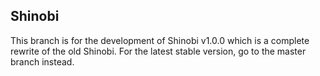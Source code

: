## Shinobi

This branch is for the development of Shinobi v1.0.0 which is a complete rewrite of the old Shinobi. For the latest stable
version, go to the master branch instead.

